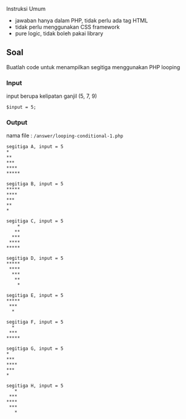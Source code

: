 Instruksi Umum

- jawaban hanya dalam PHP, tidak perlu ada tag HTML
- tidak perlu menggunakan CSS framework
- pure logic, tidak boleh pakai library

## Soal

Buatlah code untuk menampilkan segitiga menggunakan PHP looping

### Input

input berupa kelipatan ganjil (5, 7, 9)

```
$input = 5;

```

### Output

nama file : `/answer/looping-conditional-1.php`

```
segitiga A, input = 5
*    
**   
***  
**** 
*****

segitiga B, input = 5
*****
**** 
***  
**   
*    

segitiga C, input = 5
    *
   **   
  ***  
 **** 
*****

segitiga D, input = 5
*****
 **** 
  ***  
   **   
    *    

segitiga E, input = 5
*****
 ***
  *

segitiga F, input = 5
  *
 ***
*****

segitiga G, input = 5
*
***
****
***
*

segitiga H, input = 5
   *
 ***
****
 ***
   *
```
